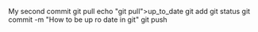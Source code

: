 My second commit
git pull
echo "git pull">up_to_date
git add
git status
git commit -m "How to be up ro date in git"
git push
